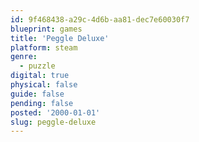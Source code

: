 ```yaml
---
id: 9f468438-a29c-4d6b-aa81-dec7e60030f7
blueprint: games
title: 'Peggle Deluxe'
platform: steam
genre:
  - puzzle
digital: true
physical: false
guide: false
pending: false
posted: '2000-01-01'
slug: peggle-deluxe
---
```

